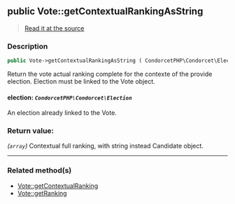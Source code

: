 ## public Vote::getContextualRankingAsString

> [Read it at the source](https://github.com/julien-boudry/Condorcet/blob/master/src/Vote.php#L420)

### Description    

```php
public Vote->getContextualRankingAsString ( CondorcetPHP\Condorcet\Election $election ): array
```

Return the vote actual ranking complete for the contexte of the provide election. Election must be linked to the Vote object.
    

#### **election:** *`CondorcetPHP\Condorcet\Election`*   
An election already linked to the Vote.    


### Return value:   

*(`array`)* Contextual full ranking, with string instead Candidate object.


---------------------------------------

### Related method(s)      

* [Vote::getContextualRanking](/Docs/ApiReferences/Vote%20Class/public%20Vote--getContextualRanking.md)    
* [Vote::getRanking](/Docs/ApiReferences/Vote%20Class/public%20Vote--getRanking.md)    
